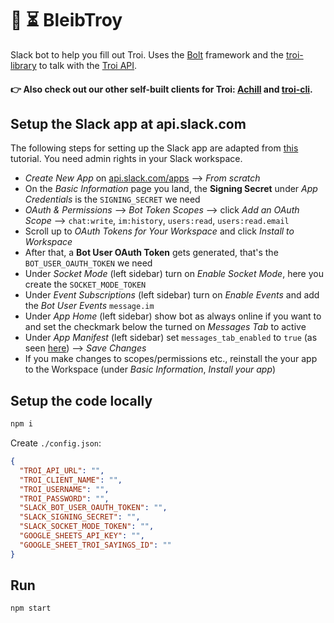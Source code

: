 # 🤖 ⏳ BleibTroy
Slack bot to help you fill out Troi. Uses the [Bolt](https://github.com/SlackAPI/bolt-js) framework and the [troi-library](https://github.com/digitalservice4germany/troi-library) to talk with the [Troi API](https://v2.troi.dev/).

#### 👉 Also check out our other self-built clients for Troi: [Achill](https://github.com/digitalservice4germany/achill) and [troi-cli](https://github.com/digitalservice4germany/troi-cli).

## Setup the Slack app at api.slack.com

The following steps for setting up the Slack app are adapted from [this](https://slack.dev/bolt-js/tutorial/getting-started) tutorial. You need admin rights in your Slack workspace.

- *Create New App* on [api.slack.com/apps](https://api.slack.com/apps) --> *From scratch*
- On the *Basic Information* page you land, the **Signing Secret** under *App Credentials* is the `SIGNING_SECRET` we need
- *OAuth & Permissions* --> *Bot Token Scopes* --> click *Add an OAuth Scope* --> `chat:write`, `im:history`, `users:read`, `users:read.email`
- Scroll up to *OAuth Tokens for Your Workspace* and click *Install to Workspace*
- After that, a **Bot User OAuth Token** gets generated, that's the `BOT_USER_OAUTH_TOKEN` we need
- Under *Socket Mode* (left sidebar) turn on *Enable Socket Mode*, here you create the `SOCKET_MODE_TOKEN`
- Under *Event Subscriptions* (left sidebar) turn on *Enable Events* and add the *Bot User Events* `message.im`
- Under *App Home* (left sidebar) show bot as always online if you want to and set the checkmark below the turned on *Messages Tab* to active
- Under *App Manifest* (left sidebar) set `messages_tab_enabled` to `true` (as seen [here](https://stackoverflow.com/a/69937581)) --> *Save Changes*
- If you make changes to scopes/permissions etc., reinstall the your app to the Workspace (under *Basic Information*, *Install your app*)

## Setup the code locally

```js
npm i
```

Create `./config.json`:
```json
{
  "TROI_API_URL": "",
  "TROI_CLIENT_NAME": "",
  "TROI_USERNAME": "",
  "TROI_PASSWORD": "",
  "SLACK_BOT_USER_OAUTH_TOKEN": "",
  "SLACK_SIGNING_SECRET": "",
  "SLACK_SOCKET_MODE_TOKEN": "",
  "GOOGLE_SHEETS_API_KEY": "",
  "GOOGLE_SHEET_TROI_SAYINGS_ID": ""
}
```

## Run

```bash
npm start
```
